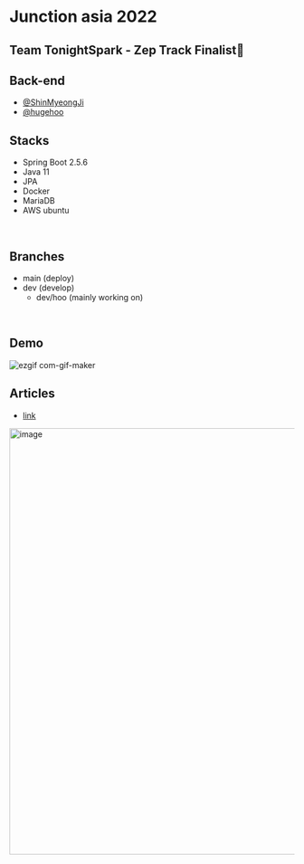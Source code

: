 
# Junction asia 2022 

## Team TonightSpark - Zep Track Finalist🥇

## Back-end
- [@ShinMyeongJi](https://github.com/ShinMyeongJi)
- [@hugehoo](https://github.com/hugehoo)

## Stacks
- Spring Boot 2.5.6
- Java 11
- JPA
- Docker
- MariaDB
- AWS ubuntu

<br/>

## Branches
- main (deploy)
- dev (develop)
  - dev/hoo (mainly working on)

<br/>

## Demo
![ezgif com-gif-maker](https://user-images.githubusercontent.com/31172248/192938024-db5a6f2b-254d-4ee9-9683-82727a35674e.gif)
<br/>

## Articles
- [link](https://www.newsis.com/view/?id=NISX20220822_0001985841)
<img width="754" alt="image" src="https://user-images.githubusercontent.com/92839864/189508453-1a01e695-ab45-4587-ad6f-24333f92923a.png">

